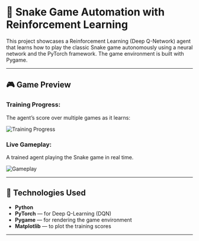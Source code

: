 ﻿# 🐍 Snake Game Automation with Reinforcement Learning

This project showcases a Reinforcement Learning (Deep Q-Network) agent that learns how to play the classic Snake game autonomously using a neural network and the PyTorch framework. The game environment is built with Pygame.

---

## 🎮 Game Preview

### Training Progress:
The agent’s score over multiple games as it learns:

![Training Progress](Figure_1.png)

### Live Gameplay:
A trained agent playing the Snake game in real time.

![Gameplay](Screenshot%202025-08-03%20092738.png)

---

## 🧠 Technologies Used

- **Python**
- **PyTorch** — for Deep Q-Learning (DQN)
- **Pygame** — for rendering the game environment
- **Matplotlib** — to plot the training scores

---



